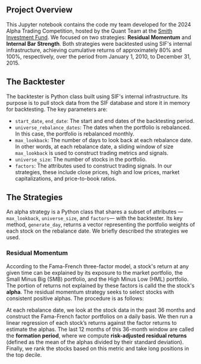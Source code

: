 ## Project Overview

This Jupyter notebook contains the code my team developed for the 2024 Alpha Trading Competition, hosted by the Quant Team at the [Smith Investment Fund](https://www.smithinvestmentfund.com/). We focused on two strategies: **Residual Momentum** and **Internal Bar Strength**. Both strategies were backtested using SIF's internal infrastructure, achieving cumulative returns of approximately 80% and 100%, respectively, over the period from January 1, 2010, to December 31, 2015.

## The Backtester

The backtester is Python class built using SIF's internal infrastructure. Its purpose is to pull stock data from the SIF database and store it in memory for backtesting. The key parameters are:

- `start_date`, `end_date`: The start and end dates of the backtesting period.
- `universe_rebalance_dates`: The dates when the portfolio is rebalanced. In this case, the portfolio is rebalanced monthly.
- `max_lookback`: The number of days to look back at each rebalance date. In other words, at each rebalance date, a sliding window of size `max_lookback` is used to construct trading metrics and signals.
- `universe_size`: The number of stocks in the portfolio.
- `factors`: The attributes used to construct trading signals. In our strategies, these include close prices, high and low prices, market capitalizations, and price-to-book ratios.

## The Strategies

An alpha strategy is a Python class that shares a subset of attributes — `max_lookback`, `universe_size`, and `factors`— with the backtester. Its key method, `generate_day`, returns a vector representing the portfolio weights of each stock on the rebalance date. We briefly described the strategies we used. 

### Residual Momentum

According to the Fama-French three-factor model, a stock's return at any given time can be explained by its exposure to the market portfolio, the Small Minus Big (SMB) portfolio, and the High Minus Low (HML) portfolio. The portion of returns not explained by these factors is calld the the stock's **alpha**. The residual momentum strategy seeks to select stocks with consistent positive alphas. The procedure is as follows:  

At each rebalance date, we look at the stock data in the past 36 months and construct the Fama-French factor portfolios on a daily basis. We then run a linear regression of each stock’s returns against the factor returns to estimate the alphas. The last 12 months of this 36-month window are called the **formation period**, where we compute **risk-adjusted residual returns** (defined as the mean of the alphas divided by their standard deviation). Finally, we rank the stocks based on this metric and take long positions in the top decile. 




